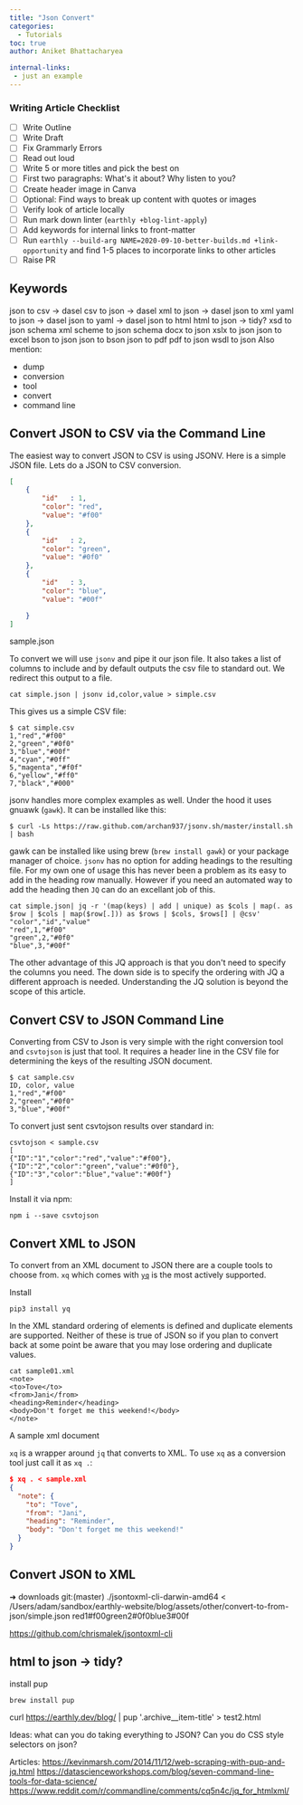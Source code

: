 ```yaml
---
title: "Json Convert"
categories:
  - Tutorials
toc: true
author: Aniket Bhattacharyea

internal-links:
 - just an example
---
```

### Writing Article Checklist

- [ ] Write Outline
- [ ] Write Draft
- [ ] Fix Grammarly Errors
- [ ] Read out loud
- [ ] Write 5 or more titles and pick the best on
- [ ] First two paragraphs: What's it about? Why listen to you?
- [ ] Create header image in Canva
- [ ] Optional: Find ways to break up content with quotes or images
- [ ] Verify look of article locally
- [ ] Run mark down linter (`earthly +blog-lint-apply`)
- [ ] Add keywords for internal links to front-matter
- [ ] Run `earthly --build-arg NAME=2020-09-10-better-builds.md +link-opportunity` and find 1-5 places to incorporate links to other articles
- [ ] Raise PR

## Keywords
json to csv -> dasel
 csv to json -> dasel
 xml to json -> dasel
 json to xml 
 yaml to json -> dasel
 json to yaml -> dasel
 json to html 
 html to json -> tidy?
 xsd to json schema
xml scheme to json schema
 docx to json 
 xslx to json
 json to excel
bson to json
json to bson
 json to pdf
 pdf to json
 wsdl to json 
Also mention:
- dump 
- conversion
- tool
- convert
- command line


## Convert JSON to CSV via the Command Line
The easiest way to convert JSON to CSV is using JSONV. Here is a simple JSON file. Lets do a JSON to CSV conversion.

``` json
[
	{
        "id"   : 1,    
		"color": "red",
		"value": "#f00"
	},
	{
        "id"   : 2,  
		"color": "green",
		"value": "#0f0"
	},
	{
        "id"   : 3,  
		"color": "blue",
		"value": "#00f"

	}
]
```
<figcaption>sample.json</figcaption>

To convert we will use `jsonv` and pipe it our json file. It also takes a list of columns to include and by default outputs the csv file to standard out. We redirect this output to a file.
```
cat simple.json | jsonv id,color,value > simple.csv
```
This gives us a simple CSV file:

```
$ cat simple.csv
1,"red","#f00"
2,"green","#0f0"
3,"blue","#00f"
4,"cyan","#0ff"
5,"magenta","#f0f"
6,"yellow","#ff0"
7,"black","#000"
```
jsonv handles more complex examples as well. Under the hood it uses gnuawk (`gawk`). It can be installed like this:
```
$ curl -Ls https://raw.github.com/archan937/jsonv.sh/master/install.sh | bash
```
gawk can be installed like using brew (`brew install gawk`) or your package manager of choice. `jsonv` has no option for adding headings to the resulting file. For my own one of usage this has never been a problem as its easy to add in the heading row manually. However if you need an automated way to add the heading then `JQ` can do an excellant job of this.

```
cat simple.json| jq -r '(map(keys) | add | unique) as $cols | map(. as $row | $cols | map($row[.])) as $rows | $cols, $rows[] | @csv' 
"color","id","value"
"red",1,"#f00"
"green",2,"#0f0"
"blue",3,"#00f"
```
The other advantage of this JQ approach is that you don't need to specify the columns you need. The down side is to specify the ordering with JQ a different approach is needed. Understanding the JQ solution is beyond the scope of this article. 

## Convert CSV to JSON Command Line

Converting from CSV to Json is very simple with the right conversion tool and `csvtojson` is just that tool. It requires a header line in the CSV file for determining the keys of the resulting JSON document. 

```
$ cat sample.csv
ID, color, value
1,"red","#f00"
2,"green","#0f0"
3,"blue","#00f"
```

To convert just sent csvtojson results over standard in:
```
csvtojson < sample.csv
[
{"ID":"1","color":"red","value":"#f00"},
{"ID":"2","color":"green","value":"#0f0"},
{"ID":"3","color":"blue","value":"#00f"}
]
```

Install it via npm:
```
npm i --save csvtojson

```

## Convert XML to JSON
To convert from an XML document to JSON there are a couple tools to choose from. `xq` which comes with [`yq`](https://github.com/kislyuk/yq) is the most actively supported.  

Install
```
pip3 install yq
```

In the XML standard ordering of elements is defined and duplicate elements are supported. Neither of these is true of JSON so if you plan to convert back at some point be aware that you may lose ordering and duplicate values.

```
cat sample01.xml
<note>
<to>Tove</to>
<from>Jani</from>
<heading>Reminder</heading>
<body>Don't forget me this weekend!</body>
</note> 
```
<figcaption>A sample xml document</figcaption>

`xq` is a wrapper around `jq` that converts to XML. To use `xq` as a conversion tool just call it as `xq .`:

``` json
$ xq . < sample.xml
{
  "note": {
    "to": "Tove",
    "from": "Jani",
    "heading": "Reminder",
    "body": "Don't forget me this weekend!"
  }
}
```

## Convert JSON to XML
➜  downloads git:(master) ./jsontoxml-cli-darwin-amd64 < /Users/adam/sandbox/earthly-website/blog/assets/other/convert-to-from-json/simple.json
<root><element><color>red</color><id>1</id><value>#f00</value></element><element><color>green</color><id>2</id><value>#0f0</value></element><element><color>blue</color><id>3</id><value>#00f</value></element></root>


https://github.com/chrismalek/jsontoxml-cli

##  html to json -> tidy?

install pup
```
brew install pup
```

curl https://earthly.dev/blog/ | pup '.archive__item-title' > test2.html






Ideas:
what can you do taking everything to JSON?
Can you do CSS style selectors on json?

Articles:
https://kevinmarsh.com/2014/11/12/web-scraping-with-pup-and-jq.html
https://datascienceworkshops.com/blog/seven-command-line-tools-for-data-science/
https://www.reddit.com/r/commandline/comments/cq5n4c/jq_for_htmlxml/
